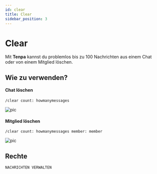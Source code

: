 ```yaml
---
id: clear
title: Clear
sidebar_position: 3
---
```


# Clear
Mit **Tenpa** kannst du problemlos bis zu 100 Nachrichten aus einem Chat oder von einem Mitglied löschen.

## Wie zu verwenden?
#### Chat löschen
`/clear count: howmanymessages`

![pic](/img/moderation_clear_chat.gif)

#### Mitglied löschen
`/clear count: howmanymessages member: member`

![pic](/img/moderation_clear_member.gif)

## Rechte
`NACHRICHTEN VERWALTEN`



